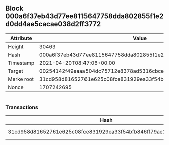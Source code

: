 ## Block 000a6f37eb43d77ee8115647758dda802855f1e2d0dd4ae5cacae038d2ff3772

Attribute | Value
--- | ---
Height | 30463
Hash | 000a6f37eb43d77ee8115647758dda802855f1e2d0dd4ae5cacae038d2ff3772
Timestamp | 2021-04-20T08:47:06+00:00
Target | 00254142f49eaaa504dc75712e8378ad5316cbcead634704b3734b6271167cc4
Merke root | 31cd958d81652761e625c08fce831929ea33f54bfb846ff79ae27c015b996698
Nonce | 1707242695

```

```

### Transactions

Hash | Amount
--- | ---
[31cd958d81652761e625c08fce831929ea33f54bfb846ff79ae27c015b996698](31cd958d81652761e625c08fce831929ea33f54bfb846ff79ae27c015b996698.md) | 10.00000000 SKEPTI 
